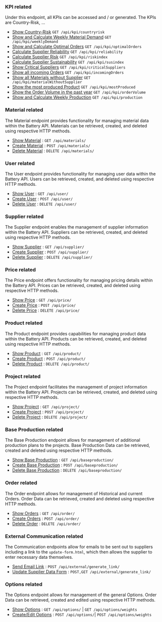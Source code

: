### KPI related

Under this endpoint, all KPIs can be accessed and / or generated. The KPIs are Country-Risk, ... 

* [Show Country-Risk](kpi/countryrisk.md) `GET /api/kpi/countryrisk`
* [Show and Calculate Weekly Material Demand](kpi/weeklyDemand.md) `GET /api/kpi/weeklyDemand`
* [Show and Calculate Optimal Orders](kpi/optimalOrder.md) `GET /api/kpi/optimalOrders`
* [Calculate Supplier Reliability](kpi/reliability.md) `GET /api/kpi/reliability`
* [Calculate Supplier Risk](kpi/riskindex.md) `GET /api/kpi/riskindex`
* [Calculate Supplier Sustainability](kpi/sustainabilityindex.md) `GET /api/kpi/susindex`
* [Show Critical Suppliers](kpi/criticalSuppliers.md) `GET /api/kpi/criticalSuppliers`
* [Show all incoming Orders](kpi/incomingOrders.md) `GET /api/kpi/incomingOrders`
* [Show all Materials without Supplier](kpi/materialWithoutSupplier.md) `GET /api/kpi/materialWithoutSupplier`
* [Show the most produced Product](kpi/mostProduced.md) `GET /api/kpi/mostProduced`
* [Show the Order Volume in the past year](kpi/orderVolume.md) `GET /api/kpi/orderVolume`
* [Show and Calculate Weekly Production](kpi/production.md) `GET /api/kpi/production`

### Material related

The Material endpoint provides functionality for managing material data within the Battery API. Materials can be retrieved, created, and deleted using respective HTTP methods.

* [Show Material](material/get.md) : `GET /api/materials/`
* [Create Material](material/post.md) : `POST /api/materials/`
* [Delete Material](material/delete.md) : `DELETE /api/materials/`


### User related

The User endpoint provides functionality for managing user data within the Battery API. Users can be retrieved, created, and deleted using respective HTTP methods.

* [Show User](user/get.md) : `GET /api/user/`
* [Create User](user/post.md) : `POST /api/user/`
* [Delete User](user/delete.md) : `DELETE /api/user/`

### Supplier related

The Supplier endpoint enables the management of supplier information within the Battery API. Suppliers can be retrieved, created, and deleted using respective HTTP methods.

* [Show Supplier](supplier/get.md) : `GET /api/supplier/`
* [Create Supplier](supplier/post.md) : `POST /api/supplier/`
* [Delete Supplier](supplier/delete.md) : `DELETE /api/supplier/`

### Price related

The Price endpoint offers functionality for managing pricing details within the Battery API. Prices can be retrieved, created, and deleted using respective HTTP methods.

* [Show Price](price/get.md) : `GET /api/price/`
* [Create Price](price/post.md) : `POST /api/price/`
* [Delete Price](price/delete.md) : `DELETE /api/price/`

### Product related

The Product endpoint provides capabilities for managing product data within the Battery API. Products can be retrieved, created, and deleted using respective HTTP methods.

* [Show Product](product/get.md) : `GET /api/product/`
* [Create Product](product/post.md) : `POST /api/product/`
* [Delete Product](product/delete.md) : `DELETE /api/product/`

### Project related

The Project endpoint facilitates the management of project information within the Battery API. Projects can be retrieved, created, and deleted using respective HTTP methods.

* [Show Project](project/get.md) : `GET /api/project/`
* [Create Project](project/post.md) : `POST /api/project/`
* [Delete Project](project/delete.md) : `DELETE /api/project/`

### Base Production related

The Base Production endpoint allows for management of additional production plans to the projects. Base Production Data can be retrieved, created and deleted using respective HTTP methods.

* [Show Base Production](base_production/get.md) : `GET /api/baseproduction/`
* [Create Base Production](base_production/post.md) : `POST /api/baseproduction/`
* [Delete Base Production](base_production/delete.md) : `DELETE /api/baseproduction/`

### Order related

The Order endpoint allows for management of Historical and current Orders. Order Data can be retrieved, created and deleted using respective HTTP methods.

* [Show Orders](order/get.md) : `GET /api/order/`
* [Create Orders](order/post.md) : `POST /api/order/`
* [Delete Order](order/delete.md) : `DELETE /api/order/`

### External Communication related

The Communication endpoints allow for emails to be sent out to suppliers including a link to the `update-form.html`, which then allows the supplier to enter necessary data themselves.

* [Send Email Link](external/generate_link.md) : `POST /api/external/generate_link/`
* [Update Supplier Data Form](external/update_data.md) : `POST,GET /api/external/generate_link/`

### Options related

The Options endpoint allows for management of the general Options. Order Data can be retrieved, created and edited using respective HTTP methods.

* [Show Options](options/get.md) : `GET /api/options/` | `GET /api/options/weights`
* [Create/Edit Options](options/post.md) : `POST /api/options/`| `POST /api/options/weights`